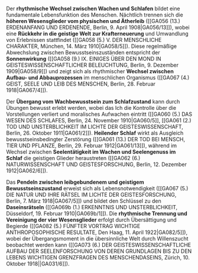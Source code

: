 
Der **rhythmische Wechsel zwischen Wachen und Schlafen** bildet eine fundamentale Lebensfunktion des Menschen. Nächtlich trennen sich die **höheren Wesensglieder vom physischen und Ätherleib** ([[GA056 (13.) ERDENANFANG UND ERDENENDE, Berlin, 9. April 1908|GA056/13]]), wobei eine **Rückkehr in die geistige Welt zur Krafterneuerung** und Umwandlung von Erlebnissen stattfindet ([[GA058 (5.) V. DER MENSCHLICHE CHARAKTER, München, 14. März 1910|GA058/5]]). Diese regelmäßige Abwechslung zwischen Bewusstseinszuständen entspricht der **Sonnenwirkung** ([[GA058 (9.) IX. EINIGES ÜBER DEN MOND IN GEISTESWISSENSCHAFTLICHER BELEUCHTUNG, Berlin, 9. Dezember 1909|GA058/9]]) und zeigt sich als rhythmischer **Wechsel zwischen Aufbau- und Abbauprozessen** im menschlichen Organismus ([[GA067 (4.) GEIST, SEELE UND LEIB DES MENSCHEN, Berlin, 28. Februar 1918|GA067/4]]).

Der **Übergang vom Wachbewusstsein zum Schlafzustand** kann durch Übungen bewusst erlebt werden, wobei das Ich die Kontrolle über die Vorstellungen verliert und moralisches Aufwachen eintritt ([[GA060 (5.) DAS WESEN DES SCHLAFES, Berlin, 24. November 1910|GA060/5]], [[GA061 (2.) TOD UND UNSTERBLICHKEIT IM LICHTE DER GEISTESWISSENSCHAFT, Berlin, 26. Oktober 1911|GA061/2]]). **Heilender Schlaf** wirkt als Ausgleich bewusstseinsbedingter Zerstörung ([[GA061 (13.) DER TOD BEI MENSCH, TIER UND PFLANZE, Berlin, 29. Februar 1912|GA061/13]]), während im Wechsel zwischen **Seelentätigkeit im Wachen und Seelengenuss im Schlaf** die geistigen Glieder heraustreten ([[GA062 (6.) NATURWISSENSCHAFT UND GEISTESFORSCHUNG, Berlin, 12. Dezember 1912|GA062/6]]).

Das **Pendeln zwischen leibgebundenem und geistigem Bewusstseinszustand** erweist sich als Lebensnotwendigkeit ([[GA067 (5.) DIE NATUR UND IHRE RÄTSEL IM LICHTE DER GEISTESFORSCHUNG, Berlin, 7. März 1918|GA067/5]]) und bildet den Schlüssel zu den **Daseinsrätseln** ([[GA069b (1.) ERKENNTNIS UND UNSTERBLICHKEIT, Düsseldorf, 19. Februar 1910|GA069b/1]]). Die **rhythmische Trennung und Vereinigung der vier Wesensglieder** erfolgt durch Übersättigung und Begierde ([[GA082 (5.) FÜNFTER VORTRAG WICHTIGE ANTHROPOSOPHISCHE RESULTATE, Den Haag, 11. April 1922|GA082/5]]), wobei der Übergangsmoment in die übersinnliche Welt durch Willenszucht beobachtet werden kann ([[GA073 (6.) DER GEISTESWISSENSCHAFTLICHE AUFBAU DER SEELENFORSCHUNG VON DEREN GRUNDLAGEN BIS ZU DEN LEBENS WICHTIGEN GRENZFRAGEN DES MENSCHENDASEINS, Zürich, 10. Oktober 1918||GA031/6]]).

